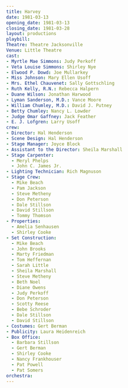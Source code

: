 ```yaml
---
title: Harvey
date: 1981-03-13
opening_date: 1981-03-13
closing_date: 1981-03-28
layout: productions
playbill:
Theatre: Theatre Jacksonville
Venue: Little Theatre
cast:
- Myrtle Mae Simmons: Judy Perkoff
- Veta Louise Simmons: Shirley Nye
- Elwood P. Dowd: Joe Mullarkey
- Miss Johnson: Mary Ellen Usoff
- Mrs. Ethel Chauvenet: Sally Gottschling
- Ruth Kelly, R.N.: Rebecca Halpern
- Duane Wilson: Jonathan Harwood
- Lyman Sanderson, M.D.: Vance Moore
- William Chumley, M.D.: David J. Putney
- Betty Chumley: Nancy L. Lowder
- Judge Omar Gaffney: Jack Feather
- E. J. Lofgren: Larry Usoff
crew:
- Director: Hal Henderson
- Scene Design: Hal Henderson
- Stage Manager: Joyce Block
- Assistant to the Director: Sheila Marshall
- Stage Carpenter:
  - Meryl Phelps
  - John C. James Jr.
- Lighting Technician: Rich Magnuson
- Stage Crew:
  - Mike Beach
  - Pam Jackson
  - Steve Metheny
  - Don Peterson
  - Dale Stillson
  - David Stillson
  - Tommy Thomson
- Properties:
  - Amelia Senhausen
  - Shirley Cooke
- Set Construction:
  - Mike Beach
  - John Brooks
  - Marty Friedman
  - Tom Heffernan
  - Sarah Little
  - Sheila Marshall
  - Steve Metheny
  - Beth Noel
  - Diane Owens
  - Judy Perkoff
  - Don Peterson
  - Scotty Reese
  - Bebe Schroder
  - Dale Stillson
  - David Stillson
- Costumes: Gert Berman
- Publicity: Laura Heidenreich
- Box Office:
  - Barbara Stillson
  - Gert Berman
  - Shirley Cooke
  - Nancy Frankhouser
  - Pat Powell
  - Pat Somers
orchestra:
---
```



